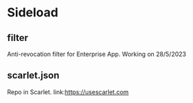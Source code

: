# Sideload
## filter
Anti-revocation filter for Enterprise App. Working on 28/5/2023

## scarlet.json
Repo in Scarlet. link:https://usescarlet.com
